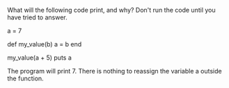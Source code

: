 What will the following code print, and why? Don't run the code until you have tried to answer.

a = 7

def my_value(b)
  a = b
end

my_value(a + 5)
puts a


The program will print 7. There is nothing to reassign the variable a outside the function.